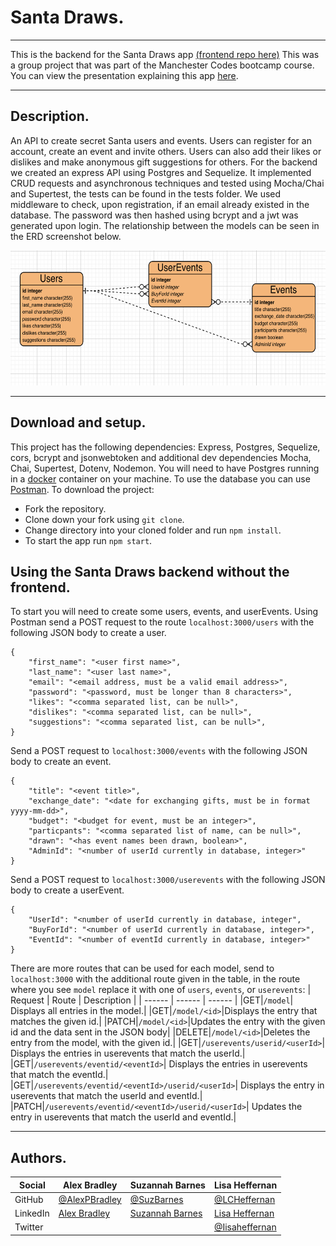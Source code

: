 # Santa Draws.
___

This is the backend for the Santa Draws app [(frontend repo here)](https://github.com/SuzBarnes/secret-santa) This was a group project that was part of the Manchester Codes bootcamp course. You can view the presentation explaining this app [here](https://www.youtube.com/watch?app=desktop&v=CUrmqMA-IB0&feature=youtu.be).
___
## Description.
An API to create secret Santa users and events. Users can register for an account, create an event and invite others. Users can also add their likes or dislikes and make anonymous gift suggestions for others. For the backend we created an express API using Postgres and Sequelize. It implemented CRUD requests and asynchronous techniques and tested using Mocha/Chai and Supertest, the tests can be found in the tests folder. We used middleware to check, upon registration, if an email already existed in the database. The password was then hashed using bcrypt and a jwt was generated upon login. The relationship between the models can be seen in the ERD screenshot below.

<img src="/images/ERD_santa_draws.png" width="603" height="216" alt="ERD - Entity Relationship Diagram" title="ERD - Entity Relationship Diagram"/>

___
## Download and setup.
This project has the following dependencies: Express, Postgres, Sequelize, cors, bcrypt and jsonwebtoken and additional dev dependencies Mocha, Chai, Supertest, Dotenv, Nodemon.  You will need to have Postgres running in a [docker](https://www.docker.com/?utm_source=google&utm_medium=cpc&utm_campaign=search_emea_brand&utm_term=docker_exact&gclid=CjwKCAjw6raYBhB7EiwABge5Kn0-PeLbzCirw11gOzKbacmNwycp6EqOZcpI3DOh0FQRob7OTECjpxoCmt0QAvD_BwE) container on your machine. To use the database you can use [Postman](https://www.postman.com/).  To download the project:
* Fork the repository.
* Clone down your fork using ```git clone```.
* Change directory into your cloned folder and run ``` npm install ```.
* To start the app run ```npm start```.

## Using the Santa Draws backend without the frontend.
To start you will need to create some users, events, and userEvents. Using Postman send a POST request to the route ```localhost:3000/users``` with the following JSON body to create a user.
```
{
    "first_name": "<user first name>",
    "last_name": "<user last name>",
    "email": "<email address, must be a valid email address>",
    "password": "<password, must be longer than 8 characters>",
    "likes": "<comma separated list, can be null>",
    "dislikes": "<comma separated list, can be null>",
    "suggestions": "<comma separated list, can be null>",
} 
```
Send a POST request to ```localhost:3000/events``` with the following JSON body to create an event.
```
{
    "title": "<event title>",
    "exchange_date": "<date for exchanging gifts, must be in format yyyy-mm-dd>",
    "budget": "<budget for event, must be an integer>",
    "particpants": "<comma separated list of name, can be null>", 
    "drawn": "<has event names been drawn, boolean>",
    "AdminId": "<number of userId currently in database, integer>"
}
```
Send a POST request to ```localhost:3000/userevents``` with the following JSON body to create a userEvent.
```
{
    "UserId": "<number of userId currently in database, integer",
    "BuyForId": "<number of userId currently in database, integer>",
    "EventId": "<number of eventId currently in database, integer>" 
}
```
There are more routes that can be used for each model, send to ```localhost:3000``` with the additional route given in the table, in the route where you see ```model``` replace it with one of ```users```, ```events```, or ```userevents```:
| Request | Route | Description |
| ------ | ------ | ------ |
|GET|```/model```| Displays all entries in the model.| 
|GET|```/model/<id>```|Displays the entry that matches the given id.|
|PATCH|```/model/<id>```|Updates the entry with the given id and the data sent in the JSON body|
|DELETE|```/model/<id>```|Deletes the entry from the model, with the given id.|
|GET|```/userevents/userid/<userId>```| Displays the entries in userevents that match the userId.| 
|GET|```/userevents/eventid/<eventId>```| Displays the entries in userevents that match the eventId.| 
|GET|```/userevents/eventid/<eventId>/userid/<userId>```| Displays the entry in userevents that match the userId and eventId.| 
|PATCH|```/userevents/eventid/<eventId>/userid/<userId>```| Updates the entry in userevents that match the userId and eventId.| 

___
## Authors.
|Social| Alex Bradley | Suzannah Barnes | Lisa Heffernan |
| ------ | ------ | ------ | ------ |
|GitHub|[@AlexPBradley](https://github.com/AlexPBradley)|[@SuzBarnes](https://github.com/SuzBarnes)|[@LCHeffernan](https://github.com/LCHeffernan)|
|LinkedIn|[Alex Bradley](https://www.linkedin.com/in/alexpbradley/)|[Suzannah Barnes](https://www.linkedin.com/in/suzannah-barnes/)|[Lisa Heffernan](https://www.linkedin.com/in/lisa-heffernan-54b61312a)|
|Twitter| | |[@Iisaheffernan](https://twitter.com/Iisaheffernan)|


